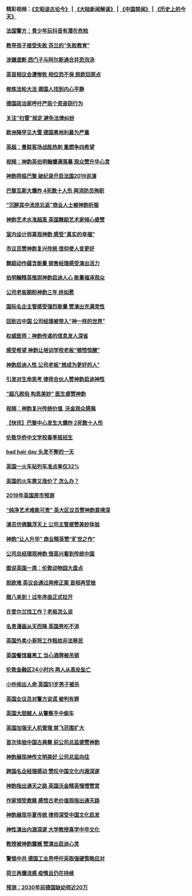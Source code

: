 #### 精彩视频：[《文昭谈古论今》](https://github.com/gfw-breaker/wenzhao/blob/master/README.md?t=01161830) | [《大陆新闻解读》](https://github.com/gfw-breaker/ntdtv-comedy/blob/master/README.md?t=01161830) | [《中国禁闻》](https://github.com/gfw-breaker/ntdtv-news/blob/master/README.md?t=01161830) | [《历史上的今天》](https://github.com/gfw-breaker/today-in-history/blob/master/README.md?t=01161830) 

#### [法国警方：青少年玩抖音有潜在危险](../pages/nsc974/n10979065.md?t=01161830) 

#### [教导孩子接受失败 芬兰的“失败教育”](../pages/nsc974/n10979250.md?t=01161830) 

#### [涉嫌垄断 西门子与阿尔斯通合并恐泡汤](../pages/nsc974/n10979194.md?t=01161830) 

#### [英首相议会遭惨败 相位恐不保 脱欧回原点](../pages/nsc974/n10977981.md?t=01161830) 

#### [修炼法轮大法 德国人找到内心平静](../pages/nsc974/n10977570.md?t=01161830) 

#### [德国政治家呼吁严惩个资盗窃行为](../pages/nsc974/n10977528.md?t=01161830) 

#### [关注“扫雪”规定 避免法律纠纷](../pages/nsc974/n10977179.md?t=01161830) 

#### [欧洲降罕见大雪 德国奥地利最为严重](../pages/nsc974/n10977064.md?t=01161830) 

#### [英超：曼联客场战胜热刺 重燃争四希望](../pages/nsc974/n10976750.md?t=01161830) 

#### [视频：神韵英伯明翰爆满落幕 观众赞升华心灵](../pages/nsc974/n10975642.md?t=01161830) 

#### [神韵将临巴黎 破纪录开启法国2019巡演](../pages/nsc974/n10975354.md?t=01161830) 

#### [巴黎瓦斯大爆炸 4死数十人伤 两消防员殉职](../pages/nsc974/n10973956.md?t=01161830) 

#### [“沉醉其中流连忘返”商业人士被神韵折服](../pages/nsc974/n10973730.md?t=01161830) 

#### [神韵艺术水准超高 英国舞蹈艺术家倾心盛赞](../pages/nsc974/n10973515.md?t=01161830) 

#### [室内设计师喜观神韵 感受“真实的幸福”](../pages/nsc974/n10973397.md?t=01161830) 

#### [市议员赞神韵复兴传统 信仰使人变更好](../pages/nsc974/n10973340.md?t=01161830) 

#### [舞蹈动作蕴含能量 销售经理感受演出活力](../pages/nsc974/n10973210.md?t=01161830) 

#### [伯明翰精英推崇神韵启迪人心 能量福泽观众](../pages/nsc974/n10971911.md?t=01161830) 

#### [公司老板期盼神韵三年 终如愿](../pages/nsc974/n10971777.md?t=01161830) 

#### [国际名企主管感受强烈能量 赞演出充满灵性](../pages/nsc974/n10971724.md?t=01161830) 

#### [回到古中国 公司经理被带入“神一样的世界”](../pages/nsc974/n10971705.md?t=01161830) 

#### [权威医师：神韵传递的信息发人深省](../pages/nsc974/n10971688.md?t=01161830) 

#### [感受希望 神韵让培训学校老板“顿悟惊醒”](../pages/nsc974/n10971444.md?t=01161830) 

#### [神韵启迪人性 公司老板“想成为更好的人”](../pages/nsc974/n10971424.md?t=01161830) 

#### [引发对生命思考 律师合伙人赞神韵启迪神性](../pages/nsc974/n10971151.md?t=01161830) 

#### [“超凡脱俗 构思美妙” 医生盛赞神韵](../pages/nsc974/n10971122.md?t=01161830) 

#### [视频：神韵复兴传统价值  沃金观众感佩](../pages/nsc974/n10970961.md?t=01161830) 

#### [【快讯】巴黎中心发生大爆炸 2死数十人伤](../pages/nsc974/n10970675.md?t=01161830) 

#### [伦敦华侨中文学校春季班招生](../pages/nsc974/n10970785.md?t=01161830) 

#### [bad hair day 头发不整的一天](../pages/nsc974/n10970780.md?t=01161830) 

#### [英国一火车站列车准点率仅32%](../pages/nsc974/n10970775.md?t=01161830) 

#### [英国的火车票又涨价了 怎么办？](../pages/nsc974/n10970766.md?t=01161830) 

#### [2019年英国房市预测](../pages/nsc974/n10970729.md?t=01161830) 

#### [“纯净艺术难能可贵” 英大区议员赞神韵意境深](../pages/nsc974/n10970162.md?t=01161830) 

#### [演员仿佛飘浮天上 公司主管盛赞美妙体验](../pages/nsc974/n10969882.md?t=01161830) 

#### [神韵“让人升华” 商业精英赞“旷世之作”](../pages/nsc974/n10969860.md?t=01161830) 

#### [公司总经理观神韵 很高兴看到传统中国](../pages/nsc974/n10969730.md?t=01161830) 

#### [图说英国一周：伦敦动物园大盘点](../pages/nsc974/n10969365.md?t=01161830) 

#### [脱欧难 英议会通过两修正案 首相再受挫](../pages/nsc974/n10968468.md?t=01161830) 

#### [腊八来到！过年序曲正式拉开](../pages/nsc974/n10968649.md?t=01161830) 

#### [在爱尔兰找工作？老板怎么说](../pages/nsc974/n10968555.md?t=01161830) 

#### [名贵漫画从天而降 英国男吃不消](../pages/nsc974/n10968559.md?t=01161830) 

#### [英国外卖小哥将工作租给非法移民](../pages/nsc974/n10968548.md?t=01161830) 

#### [英国餐馆雇黑工 当心酒牌被吊销](../pages/nsc974/n10968537.md?t=01161830) 

#### [伦敦金融区24小时内 两人从高处坠亡](../pages/nsc974/n10968533.md?t=01161830) 

#### [小吵闹出人命 英国51岁男子被杀](../pages/nsc974/n10968526.md?t=01161830) 

#### [英国女议员对警方说谎 被判有罪](../pages/nsc974/n10968517.md?t=01161830) 

#### [英国大胆贼人 从警察手中偷车](../pages/nsc974/n10968489.md?t=01161830) 

#### [英国加强无人机管理 禁飞范围扩大](../pages/nsc974/n10968473.md?t=01161830) 

#### [首次体验中国古典舞 前公司总监盛赞神韵](../pages/nsc974/n10967619.md?t=01161830) 

#### [神韵展现神传文明美好 公司总监向往](../pages/nsc974/n10967402.md?t=01161830) 

#### [跨国名企经理感动 赞叹中国文化内涵深遂](../pages/nsc974/n10967396.md?t=01161830) 

#### [神韵指出通天之路 英国沃金精英憧憬赞赏](../pages/nsc974/n10967254.md?t=01161830) 

#### [作家领受救赎 感悟古老价值观指出通天路](../pages/nsc974/n10967056.md?t=01161830) 

#### [神韵展现华夏传统 律师深受中国文化启发](../pages/nsc974/n10966824.md?t=01161830) 

#### [神性演出内涵深遂 大学教授喜学中华文化](../pages/nsc974/n10966804.md?t=01161830) 

#### [教授被神韵震撼 赞演出启迪心灵](../pages/nsc974/n10966792.md?t=01161830) 

#### [警惕中共 德国工业界呼吁采取强硬策略应对](../pages/nsc974/n10966701.md?t=01161830) 

#### [荷兰再爆流感 疫情且仍在持续](../pages/nsc974/n10965996.md?t=01161830) 

#### [预测：2030年前德国缺幼师近20万](../pages/nsc974/n10965934.md?t=01161830) 


